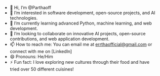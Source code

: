 - 👋 Hi, I’m @Parthaoff
- 👀 I’m interested in software development, open-source projects, and AI technologies.
- 🌱 I’m currently learning advanced Python, machine learning, and web development.
- 💞️ I’m looking to collaborate on innovative AI projects, open-source contributions, and web application development.
- 📫 How to reach me: You can email me at errthaofficial@gmail.com or connect with me on [LinkedIn]
- 😄 Pronouns: He/Him
- ⚡ Fun fact: I love exploring new cultures through their food and have tried over 50 different cuisines!

<!---
Parthaoff/Parthaoff is a ✨ special ✨ repository because its `README.md` (this file) appears on your GitHub profile.
You can click the Preview link to take a look at your changes.
--->
